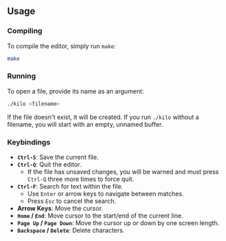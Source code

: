 ## Usage

### Compiling

To compile the editor, simply run `make`:

```sh
make
```

### Running

To open a file, provide its name as an argument:

```sh
./kilo <filename>
```

If the file doesn't exist, it will be created. If you run `./kilo` without a filename, you will start with an empty, unnamed buffer.

### Keybindings

*   **`Ctrl-S`**: Save the current file.
*   **`Ctrl-Q`**: Quit the editor.
    *   If the file has unsaved changes, you will be warned and must press `Ctrl-Q` three more times to force quit.
*   **`Ctrl-F`**: Search for text within the file.
    *   Use `Enter` or arrow keys to navigate between matches.
    *   Press `Esc` to cancel the search.
*   **Arrow Keys**: Move the cursor.
*   **`Home` / `End`**: Move cursor to the start/end of the current line.
*   **`Page Up` / `Page Down`**: Move the cursor up or down by one screen length.
*   **`Backspace` / `Delete`**: Delete characters.
